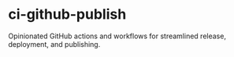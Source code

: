 # ci-github-publish
Opinionated GitHub actions and workflows for streamlined release, deployment, and publishing.
